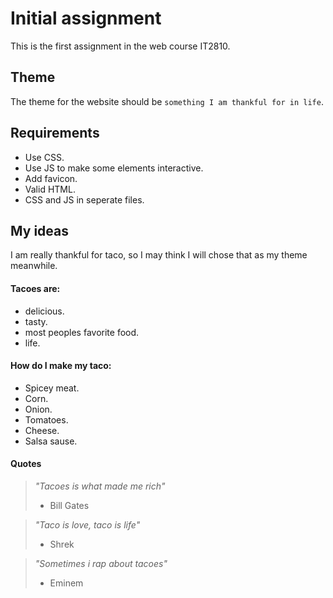 # Initial assignment

This is the first assignment in the web course IT2810.

## Theme

The theme for the website should be ```something I am thankful for in life```.

## Requirements
 - Use CSS.
 - Use JS to make some elements interactive.
 - Add favicon.
 - Valid HTML.
 - CSS and JS in seperate files.

## My ideas

I am really thankful for taco, so I may think I will chose that as my theme meanwhile.

#### Tacoes are:
 - delicious.
 - tasty.
 - most peoples favorite food. 
 - life.

#### How do I make my taco:
 - Spicey meat.
 - Corn.
 - Onion.
 - Tomatoes.
 - Cheese.
 - Salsa sause.

#### Quotes
> *"Tacoes is what made me rich"*
> - Bill Gates

> *"Taco is love, taco is life"*
> - Shrek

> *"Sometimes i rap about tacoes"*
> - Eminem
